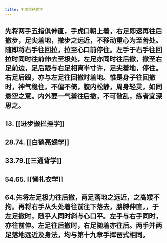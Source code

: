 ```yaml
---
title: 手挥琵琶式学
---
```


## 先将两手五指俱伸直，手虎口朝上着，右足即速再往后撤步，足尖着地，撤步之远近，不移动重心为至善处。随即将右手往回拉，拉至心口前停住。左手于右手往回拉时同时往前伸去至极处。左足亦同时往后撤，撤至右足前边，足后跟与右足相离半寸许，足尖着地，停住。右足后跟，亦与左足往回撤时着地。惟是身子往回撤时，神气稳住，不偏不倚，腹内松静，周身轻灵，如同悬空之意。内外要一气着往后撤，不可散乱，练者宜深思之。

## 13. [[进步搬拦捶学]]
## 28.74. [[白鹤亮翅学]]
## 33.79.[[三通背学]]
## 54.65. [[懒扎衣学]]
## 64.先将左足极力往后撤，两足落地之远近，之高矮不拘。再将右手从头处着往前往下落去，胳膊伸直，，于左足撤时，随乎人同时斜与心口平。左手与右手同时，亦往前伸。左足往后撤时，右足随着亦往后。两手并两足落地远近及身法，均与第十九章手挥琶式相同。
